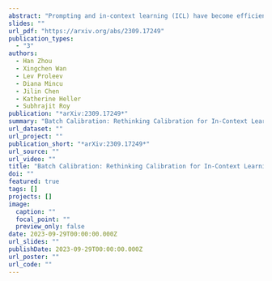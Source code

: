 ```yaml
---
abstract: "Prompting and in-context learning (ICL) have become efficient learning paradigms for large language models (LLMs). However, LLMs suffer from prompt brittleness and various bias factors in the prompt, including but not limited to the formatting, the choice verbalizers, and the ICL examples. To address this problem that results in unexpected performance degradation, calibration methods have been developed to mitigate the effects of these biases while recovering LLM performance. In this work, we first conduct a systematic analysis of the existing calibration methods, where we both provide a unified view and reveal the failure cases. Inspired by these analyses, we propose Batch Calibration (BC), a simple yet intuitive method that controls the contextual bias from the batched input, unifies various prior approaches and effectively addresses the aforementioned issues. BC is zero-shot, inference-only, and incurs negligible additional costs. In the few-shot setup, we further extend BC to allow it to learn the contextual bias from labeled data. We validate the effectiveness of BC with PaLM 2-(S, M, L) and CLIP models and demonstrate state-of-the-art performance over previous calibration baselines across more than 10 natural language understanding and image classification tasks."
slides: ""
url_pdf: "https://arxiv.org/abs/2309.17249"
publication_types:
  - "3"
authors:
  - Han Zhou
  - Xingchen Wan
  - Lev Proleev
  - Diana Mincu
  - Jilin Chen
  - Katherine Heller
  - Subhrajit Roy
publication: "*arXiv:2309.17249*"
summary: "Batch Calibration: Rethinking Calibration for In-Context Learning and Prompt Engineering"
url_dataset: ""
url_project: ""
publication_short: "*arXiv:2309.17249*"
url_source: ""
url_video: ""
title: "Batch Calibration: Rethinking Calibration for In-Context Learning and Prompt Engineering"
doi: ""
featured: true
tags: []
projects: []
image:
  caption: ""
  focal_point: ""
  preview_only: false
date: 2023-09-29T00:00:00.000Z
url_slides: ""
publishDate: 2023-09-29T00:00:00.000Z
url_poster: ""
url_code: ""
---
```

